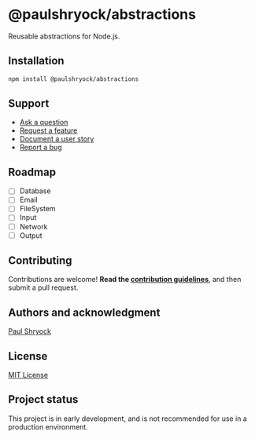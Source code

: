 # @paulshryock/abstractions

Reusable abstractions for Node.js.

## Installation

```bash
npm install @paulshryock/abstractions
```

## Support

-   [Ask a question](https://github.com/paulshryock/abstractions/issues/new?assignees=&labels=question&projects=&template=1_ask_a_question.md&title=)
-   [Request a feature](https://github.com/paulshryock/abstractions/issues/new?assignees=&labels=enhancement&projects=&template=2_request_a_feature.md&title=)
-   [Document a user story](https://github.com/paulshryock/abstractions/issues/new?assignees=&labels=enhancement&projects=&template=3_document_a_user_story.md&title=)
-   [Report a bug](https://github.com/paulshryock/abstractions/issues/new?assignees=&labels=bug&projects=&template=4_report_a_bug.md&title=)

## Roadmap

-   [ ] Database
-   [ ] Email
-   [ ] FileSystem
-   [ ] Input
-   [ ] Network
-   [ ] Output

## Contributing

Contributions are welcome! **Read the [contribution guidelines](https://github.com/paulshryock/abstractions/blob/main/CONTRIBUTING.md)**, and then submit a pull request.

## Authors and acknowledgment

[Paul Shryock](https://github.com/paulshryock)

## License

[MIT License](https://github.com/paulshryock/abstractions/blob/main/LICENSE)

## Project status

This project is in early development, and is not recommended for use in a production environment.
